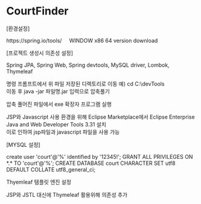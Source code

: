 # CourtFinder

<p>[환경설정]</p>
https://spring.io/tools/ &nbsp;&nbsp;&nbsp; WINDOW x86 64 version download

<p>[프로젝트 생성시 의존성 설정]</p>
Spring JPA, Spring Web, Spring devtools, MySQL driver, Lombok, Thymeleaf


명령 프롬프트에서 위 파일 저장된 디렉토리로 이동 예) cd C:\devTools<br>
이동 후 java -jar 파일명.jar 입력으로 압축풀기<br>

압축 풀어진 파일에서 exe 확장자 프로그램 실행<br>

JSP와 Javascript 사용 환경을 위해 Eclipse Marketplace에서 Eclipse Enterprise Java and Web Developer Tools 3.31 설치<br>
이로 인하여 jsp파일과 javascript 파일을 사용 가능

<p>[MYSQL 설정]</p>
create user 'court'@'%' identified by '12345!';
GRANT ALL PRIVILEGES ON *.* TO 'court'@'%';
CREATE DATABASE court CHARACTER SET utf8 DEFAULT COLLATE utf8_general_ci;

<p>Thyemleaf 템플릿 엔진 설정</p>
JSP와 JSTL 대신에 Thymeleaf 활용위해 의존성 추가